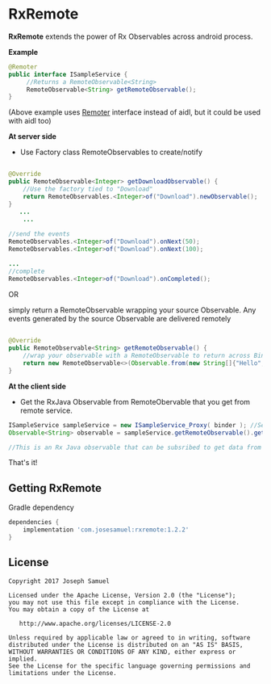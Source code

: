 # RxRemote

**RxRemote** extends the power of Rx Observables across android process. 

**Example**


```java
@Remoter
public interface ISampleService {
     //Returns a RemoteObservable<String> 
     RemoteObservable<String> getRemoteObservable();
}

```
(Above example uses [Remoter](https://bit.ly/Remoter) interface instead of aidl, but it could be used with aidl too)

**At server side**

* Use Factory class RemoteObservables to create/notify

```java

@Override
public RemoteObservable<Integer> getDownloadObservable() {
	//Use the factory tied to "Download"	
	return RemoteObservables.<Integer>of("Download").newObservable();
}	
   ...
   	...
        	
//send the events
RemoteObservables.<Integer>of("Download").onNext(50);
RemoteObservables.<Integer>of("Download").onNext(100);

...
//complete
RemoteObservables.<Integer>of("Download").onCompleted();

```

OR

simply return a RemoteObservable wrapping your source Observable. Any events generated by the source Observable are delivered remotely

```java
 			
@Override
public RemoteObservable<String> getRemoteObservable() {
	//wrap your observable with a RemoteObservable to return across Binder
	return new RemoteObservable<>(Observable.from(new String[]{"Hello", "World"}););
}	

```


**At the client side**

* Get the RxJava Observable from RemoteObervable that you get from remote service.


```java
ISampleService sampleService = new ISampleService_Proxy( binder ); //See remoter
Observable<String> observable = sampleService.getRemoteObservable().getObservable();

//This is an Rx Java observable that can be subsribed to get data from your remote service

```

That's it! 



Getting RxRemote
--------

Gradle dependency

```groovy
dependencies {
    implementation 'com.josesamuel:rxremote:1.2.2'
}
```


License
-------

    Copyright 2017 Joseph Samuel

    Licensed under the Apache License, Version 2.0 (the "License");
    you may not use this file except in compliance with the License.
    You may obtain a copy of the License at

       http://www.apache.org/licenses/LICENSE-2.0

    Unless required by applicable law or agreed to in writing, software
    distributed under the License is distributed on an "AS IS" BASIS,
    WITHOUT WARRANTIES OR CONDITIONS OF ANY KIND, either express or implied.
    See the License for the specific language governing permissions and
    limitations under the License.


